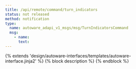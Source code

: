 ```yaml
---
title: /api/remote/command/turn_indicators
status: not released
method: notification
type:
  name: autoware_adapi_v1_msgs/msg/TurnIndicatorsCommand
  msg:
    - name:
      text:
---
```


{% extends 'design/autoware-interfaces/templates/autoware-interface.jinja2' %}
{% block description %}
{% endblock %}
